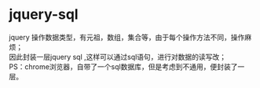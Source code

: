 # jquery-sql
jquery 操作数据类型，有元祖，数组，集合等，由于每个操作方法不同，操作麻烦；    
因此封装一层jquery sql ,这样可以通过sql语句，进行对数据的读写改；   
PS：chrome浏览器，自带了一个sql数据库，但是考虑到不通用，便封装了一层。
